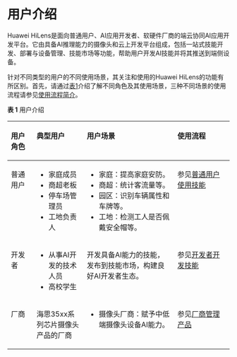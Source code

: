 # 用户介绍<a name="hilens_02_0004"></a>

Huawei HiLens是面向普通用户、AI应用开发者、软硬件厂商的端云协同AI应用开发平台。它由具备AI推理能力的摄像头和云上开发平台组成，包括一站式技能开发、部署与设备管理、技能市场等功能，帮助用户开发AI技能并将其推送到端侧设备。

针对不同类型的用户的不同使用场景，其关注和使用的Huawei HiLens的功能有所区别。首先，请通过[表1](#table7142192722511)介绍了解不同角色及其使用场景，三种不同场景的使用流程请参见[使用流程简介](使用流程简介.md)。

**表 1**  用户介绍

<a name="table7142192722511"></a>
<table><thead align="left"><tr id="row814332772513"><th class="cellrowborder" valign="top" width="11.538846115388461%" id="mcps1.2.5.1.1"><p id="p31431827202512"><a name="p31431827202512"></a><a name="p31431827202512"></a>用户角色</p>
</th>
<th class="cellrowborder" valign="top" width="22.63773622637736%" id="mcps1.2.5.1.2"><p id="p4143152712252"><a name="p4143152712252"></a><a name="p4143152712252"></a>典型用户</p>
</th>
<th class="cellrowborder" valign="top" width="40.76592340765923%" id="mcps1.2.5.1.3"><p id="p1163014358376"><a name="p1163014358376"></a><a name="p1163014358376"></a>用户场景</p>
</th>
<th class="cellrowborder" valign="top" width="25.05749425057494%" id="mcps1.2.5.1.4"><p id="p314314272254"><a name="p314314272254"></a><a name="p314314272254"></a>使用流程</p>
</th>
</tr>
</thead>
<tbody><tr id="row121431327122518"><td class="cellrowborder" valign="top" width="11.538846115388461%" headers="mcps1.2.5.1.1 "><p id="p1414312270252"><a name="p1414312270252"></a><a name="p1414312270252"></a>普通用户</p>
</td>
<td class="cellrowborder" valign="top" width="22.63773622637736%" headers="mcps1.2.5.1.2 "><a name="ul16511120142814"></a><a name="ul16511120142814"></a><ul id="ul16511120142814"><li>家庭成员</li><li>商超老板</li><li>停车场管理员</li><li>工地负责人</li></ul>
</td>
<td class="cellrowborder" valign="top" width="40.76592340765923%" headers="mcps1.2.5.1.3 "><a name="ul711111413320"></a><a name="ul711111413320"></a><ul id="ul711111413320"><li>家庭：提高家庭安防。</li><li>商超：统计客流量等。</li><li>园区：识别车辆属性和车牌等。</li><li>工地：检测工人是否佩戴安全帽等。</li></ul>
</td>
<td class="cellrowborder" valign="top" width="25.05749425057494%" headers="mcps1.2.5.1.4 "><p id="p17143122752517"><a name="p17143122752517"></a><a name="p17143122752517"></a>参见<a href="使用流程简介.md#section315912576266">普通用户使用技能</a></p>
</td>
</tr>
<tr id="row3143327132514"><td class="cellrowborder" valign="top" width="11.538846115388461%" headers="mcps1.2.5.1.1 "><p id="p10143162752517"><a name="p10143162752517"></a><a name="p10143162752517"></a>开发者</p>
</td>
<td class="cellrowborder" valign="top" width="22.63773622637736%" headers="mcps1.2.5.1.2 "><a name="ul16969419312"></a><a name="ul16969419312"></a><ul id="ul16969419312"><li>从事AI开发的技术人员</li><li>高校学生</li></ul>
</td>
<td class="cellrowborder" valign="top" width="40.76592340765923%" headers="mcps1.2.5.1.3 "><p id="p56040387339"><a name="p56040387339"></a><a name="p56040387339"></a>开发具备AI能力的技能，<span>发布到技能市场，构建良好AI开发者生态。</span></p>
</td>
<td class="cellrowborder" valign="top" width="25.05749425057494%" headers="mcps1.2.5.1.4 "><p id="p1714362710257"><a name="p1714362710257"></a><a name="p1714362710257"></a>参见<a href="使用流程简介.md#section1675624132710">开发者开发技能</a></p>
</td>
</tr>
<tr id="row1914314275257"><td class="cellrowborder" valign="top" width="11.538846115388461%" headers="mcps1.2.5.1.1 "><p id="p2143142772511"><a name="p2143142772511"></a><a name="p2143142772511"></a>厂商</p>
</td>
<td class="cellrowborder" valign="top" width="22.63773622637736%" headers="mcps1.2.5.1.2 "><p id="p162462415453"><a name="p162462415453"></a><a name="p162462415453"></a>海思35xx系列芯片摄像头产品的厂商</p>
</td>
<td class="cellrowborder" valign="top" width="40.76592340765923%" headers="mcps1.2.5.1.3 "><a name="ul1573174615389"></a><a name="ul1573174615389"></a><ul id="ul1573174615389"><li>摄像头厂商：赋予中低端摄像头设备AI能力。</li></ul>
</td>
<td class="cellrowborder" valign="top" width="25.05749425057494%" headers="mcps1.2.5.1.4 "><p id="p11143162711256"><a name="p11143162711256"></a><a name="p11143162711256"></a>参见<a href="使用流程简介.md#section1637816288273">厂商管理产品</a></p>
</td>
</tr>
</tbody>
</table>

